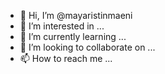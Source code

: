 - 👋 Hi, I’m @mayaristinmaeni
- 👀 I’m interested in ...
- 🌱 I’m currently learning ...
- 💞️ I’m looking to collaborate on ...
- 📫 How to reach me ...

<!---
mayaristinmaeni/mayaristinmaeni is a ✨ special ✨ repository because its `README.md` (this file) appears on your GitHub profile.
You can click the Preview link to take a look at your changes.
--->
